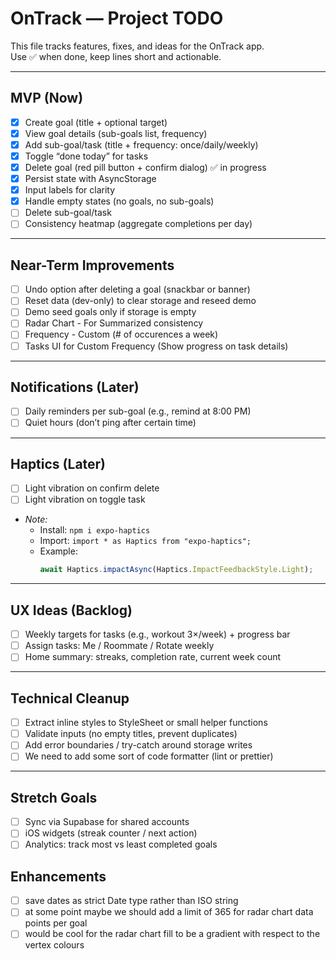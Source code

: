 # OnTrack — Project TODO

This file tracks features, fixes, and ideas for the OnTrack app.  
Use ✅ when done, keep lines short and actionable.

---

## MVP (Now)
- [x] Create goal (title + optional target)
- [x] View goal details (sub-goals list, frequency)
- [x] Add sub-goal/task (title + frequency: once/daily/weekly)
- [x] Toggle “done today” for tasks
- [x] Delete goal (red pill button + confirm dialog) ✅ in progress
- [x] Persist state with AsyncStorage
- [x] Input labels for clarity
- [x] Handle empty states (no goals, no sub-goals)
- [ ] Delete sub-goal/task
- [ ] Consistency heatmap (aggregate completions per day)

---

## Near-Term Improvements
- [ ] Undo option after deleting a goal (snackbar or banner)
- [ ] Reset data (dev-only) to clear storage and reseed demo
- [ ] Demo seed goals only if storage is empty
- [ ] Radar Chart - For Summarized consistency
- [ ] Frequency - Custom (# of occurences a week)
- [ ] Tasks UI for Custom Frequency (Show progress on task details)
---

## Notifications (Later)
- [ ] Daily reminders per sub-goal (e.g., remind at 8:00 PM)
- [ ] Quiet hours (don’t ping after certain time)

---

## Haptics (Later)
- [ ] Light vibration on confirm delete
- [ ] Light vibration on toggle task
- *Note:*  
  - Install: `npm i expo-haptics`  
  - Import: `import * as Haptics from "expo-haptics";`  
  - Example:  
    ```ts
    await Haptics.impactAsync(Haptics.ImpactFeedbackStyle.Light);
    ```

---

## UX Ideas (Backlog)
- [ ] Weekly targets for tasks (e.g., workout 3×/week) + progress bar
- [ ] Assign tasks: Me / Roommate / Rotate weekly
- [ ] Home summary: streaks, completion rate, current week count

---

## Technical Cleanup
- [ ] Extract inline styles to StyleSheet or small helper functions
- [ ] Validate inputs (no empty titles, prevent duplicates)
- [ ] Add error boundaries / try-catch around storage writes
- [ ] We need to add some sort of code formatter (lint or prettier)

---

## Stretch Goals
- [ ] Sync via Supabase for shared accounts
- [ ] iOS widgets (streak counter / next action)
- [ ] Analytics: track most vs least completed goals

## Enhancements
- [ ] save dates as strict Date type rather than ISO string
- [ ] at some point maybe we should add a limit of 365 for radar chart data points per goal
- [ ] would be cool for the radar chart fill to be a gradient with respect to the vertex colours